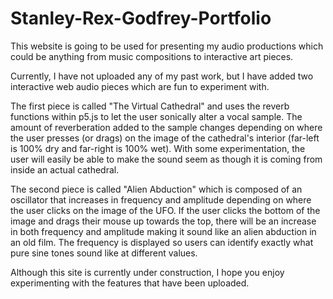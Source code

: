 # Stanley-Rex-Godfrey-Portfolio

This website is going to be used for presenting my audio productions which could be anything from music compositions to interactive art pieces.

Currently, I have not uploaded any of my past work, but I have added two interactive web audio pieces which are fun to experiment with.

The first piece is called "The Virtual Cathedral" and uses the reverb functions within p5.js to let the user sonically alter a vocal sample. The amount of reverberation added to the sample changes depending on where the user presses (or drags) on the image of the cathedral's interior (far-left is 100% dry and far-right is 100% wet). With some experimentation, the user will easily be able to make the sound seem as though it is coming from inside an actual cathedral.

The second piece is called "Alien Abduction" which is composed of an oscillator that increases in frequency and amplitude depending on where the user clicks on the image of the UFO. If the user clicks the bottom of the image and drags their mouse up towards the top, there will be an increase in both frequency and amplitude making it sound like an alien abduction in an old film. The frequency is displayed so users can identify exactly what pure sine tones sound like at different values.

Although this site is currently under construction, I hope you enjoy experimenting with the features that have been uploaded.
